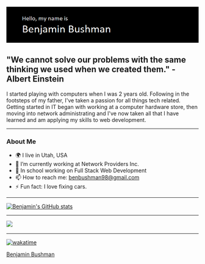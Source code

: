<p align="center">
  <img src="./header.png"/>
</p>

## "We cannot solve our problems with the same thinking we used when we created them." - Albert Einstein

I started playing with computers when I was 2 years old. Following in the footsteps of my father, I've taken a passion for all things tech related. Getting started in IT began with working at a computer hardware store, then moving into network administrating and I've now taken all that I have learned and am applying my skills to web development.

----------------------------

### About Me
- 🌍 I live in Utah, USA
- 🔭 I’m currently working at Network Providers Inc.
- 💬 In school working on Full Stack Web Development
- 📫 How to reach me: benbushman98@gmail.com
- ⚡ Fun fact: I love fixing cars.

----------------------------

[![Benjamin's GitHub stats](https://github-readme-stats.vercel.app/api?username=benbushman98)](https://github.com/anuraghazra/github-readme-stats)

----------------------------

<a href="https://wakatime.com"><img src="https://wakatime.com/share/@d5bf7d44-40df-44fa-8584-1d216fc91153/0de66cd8-b286-4107-a998-3c4aa21cfbf7.png" /></a>

----------------------------

[![wakatime](https://wakatime.com/badge/user/d5bf7d44-40df-44fa-8584-1d216fc91153.svg)](https://wakatime.com/@d5bf7d44-40df-44fa-8584-1d216fc91153)

<div class="badge-base LI-profile-badge" data-locale="en_US" data-size="medium" data-theme="light" data-type="HORIZONTAL" data-vanity="benjamin-bushman" data-version="v1"><a class="badge-base__link LI-simple-link" href="https://www.linkedin.com/in/benjamin-bushman?trk=profile-badge">Benjamin Bushman</a></div>
              <script src="https://platform.linkedin.com/badges/js/profile.js" async defer type="text/javascript"></script>
